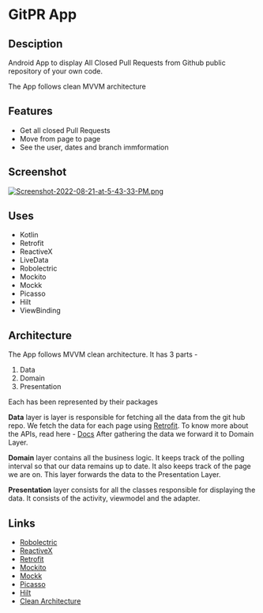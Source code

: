 # GitPR App

## Desciption
Android App to display All Closed Pull Requests from Github public
repository of your own code.

The App follows clean MVVM architecture

## Features
- Get all closed Pull Requests
- Move from page to page
- See the user, dates and branch immformation

## Screenshot
[![Screenshot-2022-08-21-at-5-43-33-PM.png](https://i.postimg.cc/g0b4St4K/Screenshot-2022-08-21-at-5-43-33-PM.png)](https://postimg.cc/75XgbVFC)

## Uses
- Kotlin
- Retrofit
- ReactiveX
- LiveData
- Robolectric
- Mockito
- Mockk
- Picasso
- Hilt
- ViewBinding

## Architecture

The App follows MVVM clean architecture. It has 3 parts - 
1. Data
2. Domain
3. Presentation

Each has been represented by their packages

**Data** layer is layer is responsible for fetching all the data from the git hub repo. We fetch the data for each page using [Retrofit](https://square.github.io/retrofit/).
To know more about the APIs, read here - [Docs](https://developer.github.com/v3/)
After gathering the data we forward it to Domain Layer. 

**Domain** layer contains all the business logic. It keeps track of the polling interval so that our data remains up to date. It also keeps track of the page we are on.
This layer forwards the data to the Presentation Layer.

**Presentation** layer consists for all the classes responsible for displaying the data. It consists of the activity, viewmodel and the adapter. 

## Links
- [Robolectric](http://robolectric.org/)
- [ReactiveX](https://reactivex.io/)
- [Retrofit](https://square.github.io/retrofit/)
- [Mockito](https://site.mockito.org/)
- [Mockk](https://mockk.io/)
- [Picasso](https://square.github.io/picasso/)
- [Hilt](https://dagger.dev/hilt/)
- [Clean Architecture](https://medium.com/android-dev-hacks/detailed-guide-on-android-clean-architecture-9eab262a9011)



